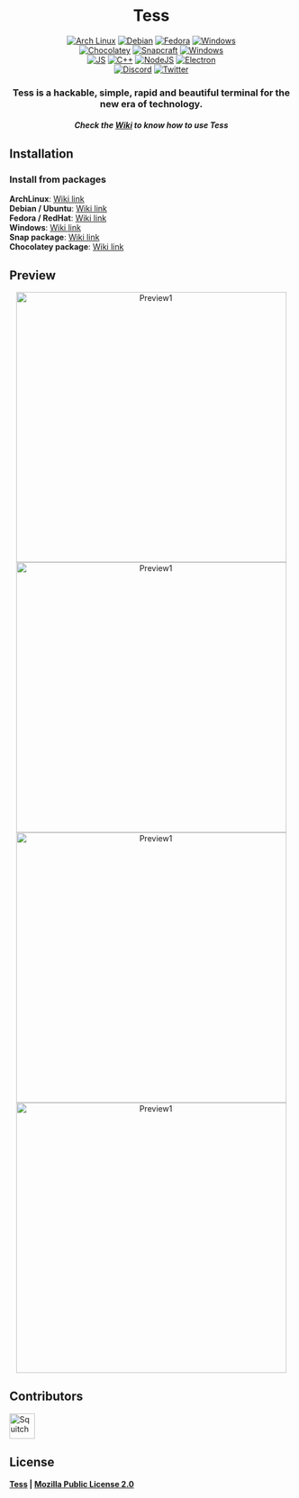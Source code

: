 <h1 align="center">Tess</h1>
<p align="center">
  <a href="https://aur.archlinux.org/packages/tess-git/"><img src="https://img.shields.io/badge/Arch_Linux-1793D1?style=for-the-badge&logo=arch-linux&logoColor=white" alt="Arch Linux"/></a>
  <a href="https://github.com/SquitchYT/Tess/releases/latest/"><img src="https://img.shields.io/badge/Debian-A81D33?style=for-the-badge&logo=debian&logoColor=white" alt="Debian"/></a>
  <a href="https://github.com/SquitchYT/Tess/releases/latest/"><img src="https://img.shields.io/badge/Fedora-294172?style=for-the-badge&logo=fedora&logoColor=white" alt="Fedora"/></a>
  <a href="https://github.com/SquitchYT/Tess/releases/latest/"><img src="https://img.shields.io/badge/Windows-0078D6?style=for-the-badge&logo=windows&logoColor=white" alt="Windows"></a>
  <br>
  <a href="https://community.chocolatey.org/packages/tess/"><img src="https://img.shields.io/static/v1?style=for-the-badge&message=Chocolatey&color=222222&logo=Chocolatey&logoColor=80B5E3&label=" alt="Chocolatey"></a>
  <a href="https://snapcraft.io/tess"><img src="https://img.shields.io/badge/snapcraft-222222?style=for-the-badge&logo=snapcraft&logoColor=#82BEA0" alt="Snapcraft"></a>
  <a href="https://github.com/SquitchYT/Tess/releases/latest/"><img src="https://img.shields.io/badge/Winget-0078D6?style=for-the-badge&logo=Windows Terminal&logoColor=white" alt="Windows"></a>
  <br>
  <a href="https://developer.mozilla.org/fr/docs/Web/JavaScript"><img src="https://img.shields.io/badge/JavaScript-F7DF1E?style=for-the-badge&logo=javascript&logoColor=black" alt="JS"/></a>
  <a href="https://isocpp.org/"><img src="https://img.shields.io/badge/C%2B%2B-00599C?style=for-the-badge&logo=c%2B%2B&logoColor=white" alt="C++"/></a>
  <a href="https://nodejs.org/en/"><img src="https://img.shields.io/badge/Node.js-43853D?style=for-the-badge&logo=node-dot-js&logoColor=white" alt="NodeJS"/></a>
  <a href="https://www.electronjs.org/"><img src="https://img.shields.io/badge/Electron-2B2E3A?style=for-the-badge&logo=electron&logoColor=9FEAF9" alt="Electron"/></a>
  <br>
  <a href="https://tessapp.dev/discord"><img src="https://img.shields.io/badge/Discord-7289DA?style=for-the-badge&logo=discord&logoColor=white" alt="Discord"/></a>
  <a href="https://tessapp.dev/twitter"><img src="https://img.shields.io/badge/Twitter-1DA1F2?style=for-the-badge&logo=twitter&logoColor=white" alt="Twitter"/></a>
</p>
<h3 align="center">
    <strong>Tess is a hackable, simple, rapid and beautiful terminal for the new era of technology. </strong>
</h3>

<h5 align="center">
    <strong>Check the <a href="https://github.com/SquitchYT/Tess/wiki/">Wiki</a> to know how to use Tess</strong>
</h5>


## Installation
### Install from packages
**ArchLinux**: [Wiki link](https://github.com/SquitchYT/Tess/wiki/Installation#archlinux)
<br>
**Debian / Ubuntu**: [Wiki link](https://github.com/SquitchYT/Tess/wiki/Installation#debian-ubuntu)
<br>
**Fedora / RedHat**: [Wiki link](https://github.com/SquitchYT/Tess/wiki/Installation#redhat-fedora)
<br>
**Windows**: [Wiki link](https://github.com/SquitchYT/Tess/wiki/Installation#windows)
<br>
**Snap package**: [Wiki link](https://github.com/SquitchYT/Tess/wiki/Installation#snapcraft)
<br>
**Chocolatey package**: [Wiki link](https://github.com/SquitchYT/Tess/wiki/Installation#chocolatey)



## Preview
<p align=center>
  <img width="480" src="https://raw.githubusercontent.com/SquitchYT/Tess/main/preview/preview1.png" alt="Preview1">
  <img width="480" src="https://raw.githubusercontent.com/SquitchYT/Tess/main/preview/preview3.png" alt="Preview1">
  <img width="480" src="https://raw.githubusercontent.com/SquitchYT/Tess/main/preview/preview2.png" alt="Preview1">
  <img width="480" src="https://raw.githubusercontent.com/SquitchYT/Tess/main/preview/preview4.png" alt="Preview1">
</p>

## Contributors
[<img width="45" src="https://avatars.githubusercontent.com/u/63391793?s=400&u=715a3054e5ce60b197271a3a2a188a48adbd405e&v=4" alt="Squitch">](https://github.com/SquitchYT)

## License
**[Tess](https://github.com/SquitchYT/tess) | [Mozilla Public License 2.0](https://github.com/SquitchYT/Tess/blob/main/LICENSE)**
